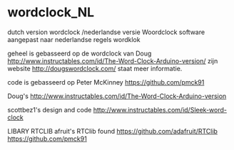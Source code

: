 wordclock_NL
============

dutch version wordclock /nederlandse versie Woordclock
software aangepast naar nederlandse regels wordklok

geheel is gebasseerd op de wordclock  van Doug
 http://www.instructables.com/id/The-Word-Clock-Arduino-version/
zijn website http://dougswordclock.com/ staat meer informatie.


code is gebasseerd op
Peter McKinney
https://github.com/pmck91

Doug's 
http://www.instructables.com/id/The-Word-Clock-Arduino-version

scottbez1's design and code
http://www.instructables.com/id/Sleek-word-clock

LIBARY RTCLIB afruit's RTClib found https://github.com/adafruit/RTClib 
https://github.com/pmck91

